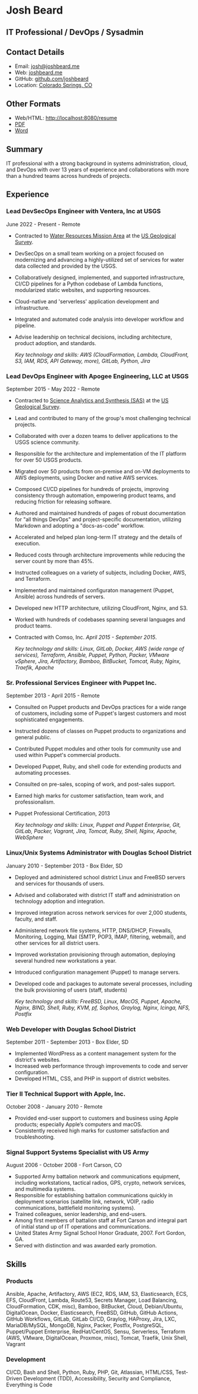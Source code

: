 # Josh Beard

## IT Professional / DevOps / Sysadmin

## Contact Details

* Email: [josh@joshbeard.me](mailto:josh@joshbeard.me)
* Web: [joshbeard.me](https://joshbeard.me)
* GitHub: [github.com/joshbeard](https://github.com/joshbeard)
* Location: [Colorado Springs, CO](https://en.wikipedia.org/wiki/Colorado_Springs,_Colorado)

## Other Formats

* Web/HTML: <http://localhost:8080/resume>
* [PDF](https://joshbeard.me/resume/Josh-Beard-Resume.pdf)
* [Word](https://joshbeard.me/resume/Josh-Beard-Resume.docx)

## Summary

IT professional with a strong background in systems administration, cloud, and DevOps with over 13 years of experience and collaborations with more than a hundred teams across hundreds of projects.

## Experience

### Lead DevSecOps Engineer with Ventera, Inc at USGS

June 2022 - Present - Remote

* Contracted to [Water Resources Mission Area](https://www.usgs.gov/mission-areas/water-resources) at the [US Geological Survey](https://www.usgs.gov/).
* DevSecOps on a small team working on a project focused on modernizing and advancing a highly-utilized set of services for water data collected and provided by the USGS.
* Collaboratively designed, implemented, and supported infrastructure, CI/CD pipelines for a Python codebase of Lambda functions, modularized static websites, and supporting resources.
* Cloud-native and 'serverless' application development and infrastructure.
* Integrated and automated code analysis into developer workflow and pipeline.
* Advise leadership on technical decisions, including architecture, product adoption, and standards.

    _Key technology and skills: AWS (CloudFormation, Lambda, CloudFront, S3, IAM, RDS, API Gateway, more), GitLab, Python, Jira_


### Lead DevOps Engineer with Apogee Engineering, LLC at USGS

September 2015 - May 2022 - Remote

* Contracted to [Science Analytics and Synthesis (SAS)](https://www.usgs.gov/core-science-systems/science-analytics-and-synthesis/) at the [US Geological Survey](https://www.usgs.gov/).
* Lead and contributed to many of the group's most challenging technical projects.
* Collaborated with over a dozen teams to deliver applications to the USGS science community.
* Responsible for the architecture and implementation of the IT platform for over 50 USGS products.
* Migrated over 50 products from on-premise and on-VM deployments to AWS deployments, using Docker and native AWS services.
* Composed CI/CD pipelines for hundreds of projects, improving consistency through automation, empowering product teams, and reducing friction for releasing software.
* Authored and maintained hundreds of pages of robust documentation for "all things DevOps" and project-specific documentation, utilizing Markdown and adopting a "docs-as-code" workflow.
* Accelerated and helped plan long-term IT strategy and the details of execution.
* Reduced costs through architecture improvements while reducing the server count by more than 45%.
* Instructed colleagues on a variety of subjects, including Docker, AWS, and Terraform.
* Implemented and maintained configuraton management (Puppet, Ansible) across hundreds of servers.
* Developed new HTTP architecture, utilizing CloudFront, Nginx, and S3.
* Worked with hundreds of codebases spanning several languages and product teams.
* Contracted with Comso, Inc. _April 2015 - September 2015_.

    _Key technology and skills: Linux, GitLab, Docker, AWS (wide range of services), Terraform, Ansible, Puppet, Python, Packer, VMware vSphere, Jira, Artifactory, Bamboo, BitBucket, Tomcat, Ruby, Nginx, Traefik, Apache_


### Sr. Professional Services Engineer with Puppet Inc.

September 2013 - April 2015 - Remote

* Consulted on Puppet products and DevOps practices for a wide range of customers, including some of Puppet's largest customers and most sophisticated engagements.
* Instructed dozens of classes on Puppet products to organizations and general public.
* Contributed Puppet modules and other tools for community use and used within Puppet's commercial products.
* Developed Puppet, Ruby, and shell code for extending products and automating processes.
* Consulted on pre-sales, scoping of work, and post-sales support.
* Earned high marks for customer satisfaction, team work, and professionalism.
* Puppet Professional Certification, 2013

    _Key technology and skills: Linux, Puppet and Puppet Enterprise, Git, GitLab, Packer, Vagrant, Jira, Tomcat, Ruby, Shell, Nginx, Apache, WebSphere_


### Linux/Unix Systems Administrator with Douglas School District

January 2010 - September 2013 - Box Elder, SD

* Deployed and administered school district Linux and FreeBSD servers and services for thousands of users.
* Advised and collaborated with district IT staff and administration on technology adoption and integration.
* Improved integration across network services for over 2,000 students, faculty, and staff.
* Administered network file systems, HTTP, DNS/DHCP, Firewalls, Monitoring, Logging, Mail (SMTP, POP3, IMAP, filtering, webmail), and other services for all district users.
* Improved workstation provisioning through automation, deploying several hundred new workstations a year.
* Introduced configuration management (Puppet) to manage servers.
* Developed code and packages to automate several processes, including the bulk provisioning of users (staff, students)

    _Key technology and skills: FreeBSD, Linux, MacOS, Puppet, Apache, Nginx, BIND, Shell, Ruby, KVM, pf, Sophos, Graylog, Nginx, Icinga, NFS, Postfix_


### Web Developer with Douglas School District

September 2011 - September 2013 - Box Elder, SD

* Implemented WordPress as a content management system for the district's websites.
* Increased web performance through improvements to code and server configuration.
* Developed HTML, CSS, and PHP in support of district websites.

### Tier II Technical Support with Apple, Inc.

October 2008 - January 2010 - Remote

* Provided end-user support to customers and business using Apple products; especially Apple’s computers and macOS.
* Consistently received high marks for customer satisfaction and troubleshooting.

### Signal Support Systems Specialist with US Army

August 2006 - October 2008 - Fort Carson, CO

* Supported Army battalion network and communications equipment, including workstations, tactical radios, GPS, crypto, network services, and multimedia systems.
* Responsible for establishing battalion communications quickly in deployment scenarios (satellite link, network, VOIP, radio communications, battlefield monitoring systems).
* Trained colleagues, senior leadership, and end-users.
* Among first members of battalion staff at Fort Carson and integral part of initial stand up of IT operations and communications.
* United States Army Signal School Honor Graduate, 2007. Fort Gordon, GA.
* Served with distinction and was awarded early promotion.

## Skills

### Products

Ansible, Apache, Artifactory, AWS (EC2, RDS, IAM, S3, Elasticsearch, ECS, EFS, CloudFront, Lambda, Route53, Secrets Manager, Load Balancing, CloudFormation, CDK, misc), Bamboo, BitBucket, Cloud, Debian/Ubuntu, DigitalOcean, Docker, Elasticsearch, FreeBSD, GitHub, GitHub Actions, GitHub Workflows, GitLab, GitLab CI/CD, Graylog, HAProxy, Jira, LXC, MariaDB/MySQL, MongoDB, Nginx, Packer, Postfix, PostgreSQL, Puppet/Puppet Enterprise, RedHat/CentOS, Sensu, Serverless, Terraform (AWS, VMware, DigitalOcean, Proxmox, misc), Tomcat, Traefik, Unix Shell, Vagrant

### Development

CI/CD, Bash and Shell, Python, Ruby, PHP, Git, Atlassian, HTML/CSS, Test-Driven Development (TDD), Accessibility, Security and Compliance, Everything is Code
